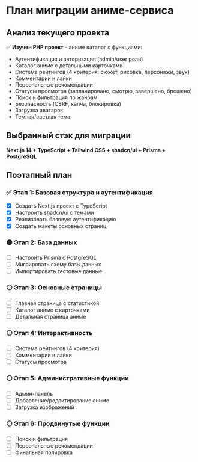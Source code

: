 # План миграции аниме-сервиса

## Анализ текущего проекта
✅ **Изучен PHP проект** - аниме каталог с функциями:
- Аутентификация и авторизация (admin/user роли)
- Каталог аниме с детальными карточками
- Система рейтингов (4 критерия: сюжет, рисовка, персонажи, звук)
- Комментарии и лайки
- Персональные рекомендации
- Статусы просмотра (запланировано, смотрю, завершено, брошено)
- Поиск и фильтрация по жанрам
- Безопасность (CSRF, капча, блокировка)
- Загрузка аватарок
- Темная/светлая тема

## Выбранный стэк для миграции
**Next.js 14 + TypeScript + Tailwind CSS + shadcn/ui + Prisma + PostgreSQL**

## Поэтапный план

### ✅ Этап 1: Базовая структура и аутентификация
- [x] Создать Next.js проект с TypeScript
- [x] Настроить shadcn/ui с темами
- [x] Реализовать базовую аутентификацию
- [x] Создать макеты основных страниц

### 🟡 Этап 2: База данных
- [ ] Настроить Prisma с PostgreSQL
- [ ] Мигрировать схему базы данных
- [ ] Импортировать тестовые данные

### ⚪ Этап 3: Основные страницы
- [ ] Главная страница с статистикой
- [ ] Каталог аниме с карточками
- [ ] Детальная страница аниме

### ⚪ Этап 4: Интерактивность
- [ ] Система рейтингов (4 критерия)
- [ ] Комментарии и лайки
- [ ] Статусы просмотра

### ⚪ Этап 5: Административные функции
- [ ] Админ-панель
- [ ] Добавление/редактирование аниме
- [ ] Загрузка изображений

### ⚪ Этап 6: Продвинутые функции
- [ ] Поиск и фильтрация
- [ ] Персональные рекомендации
- [ ] Финальная полировка

